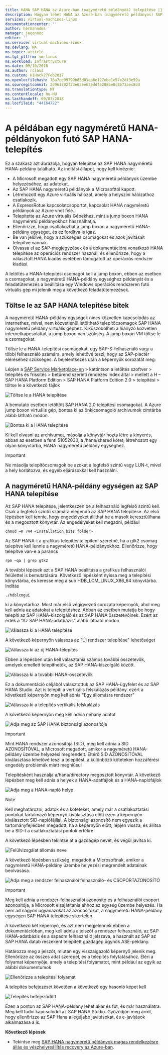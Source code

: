 ```yaml
---
title: HANA SAP HANA az Azure-ban (nagyméretű példányok) telepítése |} A Microsoft Docs
description: Hogyan lehet HANA az Azure-ban (nagyméretű példányos) SAP HANA telepítése.
services: virtual-machines-linux
documentationcenter: ''
author: hermanndms
manager: jeconnoc
editor: ''
ms.service: virtual-machines-linux
ms.devlang: NA
ms.topic: article
ms.tgt_pltfrm: vm-linux
ms.workload: infrastructure
ms.date: 09/10/2018
ms.author: rclaus
ms.custom: H1Hack27Feb2017
ms.openlocfilehash: 76a7ce99799b85d81aa6e127ebe1e57e2df3e59a
ms.sourcegitcommit: 2d961702f23e63ee63eddf52086e0c8573aec8dd
ms.translationtype: MT
ms.contentlocale: hu-HU
ms.lasthandoff: 09/07/2018
ms.locfileid: "44164722"
---
```

# <a name="example-of-an-sap-hana-installation-on-hana-large-instances"></a>A példában egy nagyméretű HANA-példányokon futó SAP HANA-telepítés

Ez a szakasz azt ábrázolja, hogyan telepítse az SAP HANA nagyméretű HANA-példány található. Az indítási állapot, hogy kell kinéznie:

- A Microsoft megadott egy SAP HANA nagyméretű példányok üzembe helyezéséhez, az adatokat.
- Az SAP HANA nagyméretű példányok a Microsofttól kapott.
- Létrehozott egy Azure virtuális hálózat, amely a helyszíni hálózathoz csatlakozik.
- A ExpressRotue kapcsolatcsoportot, kapcsolat HANA nagyméretű példányok az Azure vnet felé.
- Telepítette az Azure virtuális Gépekhez, mint a jump boxon HANA nagyméretű példányokhoz használhatja.
- Ellenőrizze, hogy csatlakozhat a jump boxon a nagyméretű HANA-példány egységet, és ez fordítva is igaz.
- Be van jelölve, hogy a szükséges csomagokat és azok javításait telepítve vannak.
- Olvassa el az SAP-megjegyzések és a dokumentációra vonatkozó HANA telepítése az operációs rendszer használ, és ellenőrizze, hogy a választott HANA kiadás esetében támogatott az operációs rendszer kiadási.

A letöltés a HANA-telepítési csomagot kell a jump boxon, ebben az esetben a csomagokat, a nagyméretű HANA-példány egységhez példányát és a feladatütemezés a beállítása egy Windows operációs rendszeren futó virtuális gép mi jelenik meg a következő feladatütemezések.

## <a name="download-of-the-sap-hana-installation-bits"></a>Töltse le az SAP HANA telepítése bitek
A nagyméretű HANA-példány egységek nincs közvetlen kapcsolódás az internethez, mivel, nem közvetlenül letölthető telepítőcsomagok SAP HANA nagyméretű példány virtuális géphez. Kiküszöbölheti a hiányzó közvetlen internetkapcsolattal, a jump boxon van szükség. A jump boxon VM töltse le a csomagokat.

Töltse le a HANA-telepítési csomagokat, egy SAP-S-felhasználó vagy a többi felhasználó számára, amely lehetővé teszi, hogy az SAP-piactér eléréséhez szükséges. A bejelentkezés után a képernyők sorozatát meg:

Lépjen a [SAP Service Marketplace-en](https://support.sap.com/en/index.html) > kattintson a letöltés szoftver > telepítés és frissítés > betűrend szerinti rendezés Index által > mellett a H – SAP HANA Platform Edition > SAP HANA Platform Edition 2.0 > telepítési > töltse le a következő fájlok

![Töltse le a HANA telepítése](./media/hana-installation/image16_download_hana.PNG)

A bemutató esetben letöltött SAP HANA 2.0 telepítési csomagokat. A Azure jump boxon virtuális gép, bontsa ki az önkicsomagoló archívumok címtárba alább látható módon.

![Bontsa ki a HANA telepítése](./media/hana-installation/image17_extract_hana.PNG)

Ki kell olvasni az archívumot, másolja a könyvtár hozta létre a kinyerés, abban az esetben a fenti 51052030, a /hana/shared kötet, létrehozott egy olyan könyvtárba, HANA nagyméretű példány egységhez.

> [!Important]
> Ne másolja telepítőcsomagok be azokat a legfelső szintű vagy LUN-t, mivel a hely korlátozva, és egyéb eljárásokkal kell használni.


## <a name="install-sap-hana-on-the-hana-large-instance-unit"></a>A nagyméretű HANA-példány egységen az SAP HANA telepítése
Az SAP HANA telepítése, jelentkezzen be a felhasználó legfelső szintű kell. Csak a legfelső szintű számára elegendő az SAP HANA telepítése.
Az első lépésben kell tennie, hogy engedélyeket állíthat be a másolt keresztül/hana és a megosztott könyvtár. Az engedélyeket kell megadni, például

```
chmod –R 744 <Installation bits folder>
```

Az SAP HANA-t a grafikus telepítés telepíteni szeretné, ha a gtk2 csomag telepítve kell lennie a nagyméretű HANA-példányokhoz. Ellenőrizze, hogy telepítve van-e a parancs

```
rpm –qa | grep gtk2
```

A további lépések azt a SAP HANA beállítása a grafikus felhasználói felülettel is bemutatására. Következő lépésként nyissa meg a telepítési könyvtárba, és keresse meg a sub HDB_LCM_LINUX_X86_64 könyvtárba. Indítás

```
./hdblcmgui 
```
ki a könyvtárhoz. Most már első végigvezeti sorozata képernyők, ahol meg kell adnia az adatokat a telepítéshez. Abban az esetben mutatja be hogy telepíti az SAP HANA-kiszolgáló és az SAP HANA összetevőinek. Ezért az érték a "Az SAP HANA-adatbázis" alább látható módon

![Válassza ki a HANA telepítése](./media/hana-installation/image18_hana_selection.PNG)

A következő képernyőn válassza az "Új rendszer telepítése" lehetőséget

![Válassza ki az új HANA-telepítés](./media/hana-installation/image19_select_new.PNG)

Ebben a lépésben után kell választania számos további összetevők, amelyek emellett telepíthetők, az SAP HANA-kiszolgáló között.

![Válassza ki a további HANA-összetevők](./media/hana-installation/image20_select_components.PNG)

Ez a dokumentáció céljából választottuk az SAP HANA-ügyfelet és az SAP HANA Studio. Azt is telepíti a vertikális felskálázás példány. ezért a következő képernyőn meg kell adnia "Egy állomásra rendszer" 

![Válassza ki a telepítés vertikális felskálázás](./media/hana-installation/image21_single_host.PNG)

A következő képernyőn meg kell adnia néhány adatot

![Adja meg az SAP HANA biztonsági azonosítója](./media/hana-installation/image22_provide_sid.PNG)

> [!Important]
> Mint HANA rendszer azonosítója (SID), meg kell adnia a SID AZONOSÍTÓVAL, a Microsoft megadott, amikor a nagyméretű HANA-példány üzembe helyezési megrendelt. Eltérő SID AZONOSÍTÓVAL kiválasztása lehetővé teszi a telepítést, a különböző köteteken hozzáférési engedély problémák miatt meghiúsul

Telepítésként használja a/hana/directory megosztott könyvtár. A következő lépésben meg kell adnia a helyek a HANA-adatfájlok és a HANA-naplófájlok


![Adja meg a HANA-napló helye](./media/hana-installation/image23_provide_log.PNG)

> [!Note]
> Kell meghatározni, adatok és a köteteket, amely már a csatlakoztatási pontokat tartalmazó képernyő kiválasztása előtt ezen a képernyőn kiválasztott SID-naplófájljai. A biztonsági azonosító nem egyezik a tartományfejlécben megadott, ha a képernyőn előtt, lépjen vissza, és állítsa be a SID-t a csatlakoztatási pontok értékre.

A következő lépésben tekintse át a gazdagép nevét, és végül javítsa ki. 

![Felülvizsgálat állomás neve](./media/hana-installation/image24_review_host_name.PNG)

A következő lépésben szükség, megadott a Microsoftnak, amikor a nagyméretű HANA-példány üzembe helyezési megrendelt adatainak beolvasása. 

![Adja meg a rendszer felhasználói felhasználó- és CSOPORTAZONOSÍTÓ](./media/hana-installation/image25_provide_guid.PNG)

> [!Important]
> Meg kell adnia a rendszer-felhasználói azonosító és a felhasználói csoport azonosítója, a Microsoft elsajátítania ahhoz az egység üzembe helyezés. Ha nem ad nagyon ugyanazokat az azonosítókat, a nagyméretű HANA-példány egységen SAP HANA telepítése sikertelen.

A következő két képernyő, és azt nem megjelennek ebben a dokumentációban, meg kell adnia a jelszót a rendszer felhasználó, az SAP HANA-adatbázis és a sapadm felhasználó jelszava, a használt az SAP az SAP HANA datab részeként telepített gazdagép ügynök ASE-példány.

Határozza meg a jelszót, miután egy visszaigazoló képernyő jelenik meg. Ellenőrizze az összes adat szerepel, és a telepítés folytatásához. Eléri a folyamat képernyője, amely a telepítési folyamatot, mint például az egyik az alábbi dokumentumok

![Ellenőrizze a telepítési folyamat](./media/hana-installation/image27_show_progress.PNG)

A telepítés befejezését követően a következő egy hasonló képet kell

![Telepítés befejeződött](./media/hana-installation/image28_install_finished.PNG)

Ezen a ponton az SAP HANA-példány lehet akár és fut, és már használatra. Meg kell tudni kapcsolódni az SAP HANA Studio. Győződjön meg arról, hogy ellenőrizze az SAP Hana a legújabb javításokat, és e-javítások alkalmazása a is.


**Következő lépések**

- Tekintse meg [SAP HANA nagyméretű példányok magas rendelkezésre állás és vészhelyreállítás recovery az Azure-ban](hana-overview-high-availability-disaster-recovery.md).

